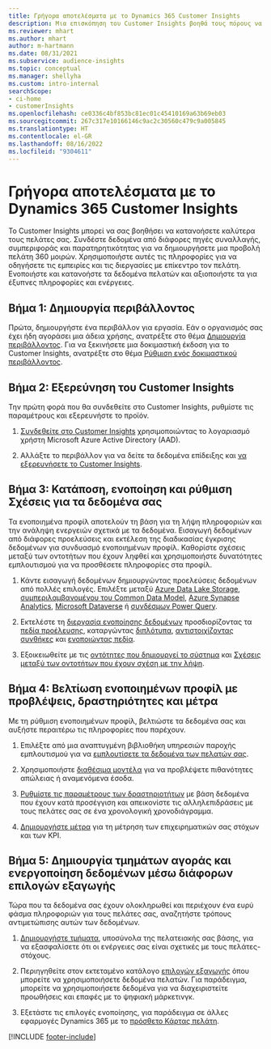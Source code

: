 ```yaml
---
title: Γρήγορα αποτελέσματα με το Dynamics 365 Customer Insights
description: Μια επισκόπηση του Customer Insights βοηθά τους πόρους να αποκτήσουν γρήγορα αποτελέσματα.
ms.reviewer: mhart
ms.author: mhart
author: m-hartmann
ms.date: 08/31/2021
ms.subservice: audience-insights
ms.topic: conceptual
ms.manager: shellyha
ms.custom: intro-internal
searchScope:
- ci-home
- customerInsights
ms.openlocfilehash: ce0336c4bf853bc81ec01c45410169a63b69eb03
ms.sourcegitcommit: 267c317e10166146c9ac2c30560c479c9a005845
ms.translationtype: HT
ms.contentlocale: el-GR
ms.lasthandoff: 08/16/2022
ms.locfileid: "9304611"
---
```

# <a name="get-started-with-dynamics-365-customer-insights"></a>Γρήγορα αποτελέσματα με το Dynamics 365 Customer Insights

Το Customer Insights μπορεί να σας βοηθήσει να κατανοήσετε καλύτερα τους πελάτες σας. Συνδέστε δεδομένα από διάφορες πηγές συναλλαγής, συμπεριφοράς και παρατηρητικότητας για να δημιουργήσετε μια προβολή πελάτη 360 μοιρών. Χρησιμοποιήστε αυτές τις πληροφορίες για να οδηγήσετε τις εμπειρίες και τις διεργασίες με επίκεντρο τον πελάτη. Ενοποιήστε και κατανοήστε τα δεδομένα πελατών και αξιοποιήστε τα για έξυπνες πληροφορίες και ενέργειες.

## <a name="step-1-create-an-environment"></a>Βήμα 1: Δημιουργία περιβάλλοντος

Πρώτα, δημιουργήστε ένα περιβάλλον για εργασία. Εάν ο οργανισμός σας έχει ήδη αγοράσει μια άδεια χρήσης, ανατρέξτε στο θέμα [Δημιουργία περιβάλλοντος](create-environment.md). Για να ξεκινήσετε μια δοκιμαστική έκδοση για το Customer Insights, ανατρέξτε στο θέμα [Ρύθμιση ενός δοκιμαστικού περιβάλλοντος](trial-signup.md).

## <a name="step-2-explore-customer-insights"></a>Βήμα 2: Εξερεύνηση του Customer Insights

Την πρώτη φορά που θα συνδεθείτε στο Customer Insights, ρυθμίστε τις παραμέτρους και εξερευνήστε το προϊόν.

1. [Συνδεθείτε στο Customer Insights](https://home.ci.ai.dynamics.com) χρησιμοποιώντας το λογαριασμό χρήστη Microsoft Azure Active Directory (AAD).

1. Αλλάξτε το περιβάλλον για να δείτε τα δεδομένα επίδειξης και [να εξερευνήσετε το Customer Insights](home.md).

## <a name="step-3-ingest-unify-and-set-up-relationships-for-your-data"></a>Βήμα 3: Κατάποση, ενοποίηση και ρύθμιση Σχέσεις για τα δεδομένα σας

Τα ενοποιημένα προφίλ αποτελούν τη βάση για τη λήψη πληροφοριών και την ανάληψη ενεργειών σχετικά με τα δεδομένα. Εισαγωγή δεδομένων από διάφορες προελεύσεις και εκτέλεση της διαδικασίας έγκρισης δεδομένων για συνδυασμό ενοποιημένων προφίλ. Καθορίστε σχέσεις μεταξύ των οντοτήτων που έχουν ληφθεί και χρησιμοποιήστε δυνατότητες εμπλουτισμού για να προσθέσετε πληροφορίες στα προφίλ.

1. Κάντε εισαγωγή δεδομένων δημιουργώντας προελεύσεις δεδομένων από πολλές επιλογές. Επιλέξτε μεταξύ [Azure Data Lake Storage, συμπεριλαμβανομένου του Common Data Model](connect-common-data-model.md), [Azure Synapse Analytics](connect-synapse.md), [Microsoft Dataverse](connect-dataverse-managed-lake.md) ή [συνδέσμων Power Query](connect-power-query.md).

1. Εκτελέστε τη [διεργασία ενοποίησης δεδομένων](data-unification.md) προσδιορίζοντας τα [πεδία προέλευσης](map-entities.md), καταργώντας [διπλότυπα](remove-duplicates.md), [αντιστοιχίζοντας συνθήκες](match-entities.md) και [ενοποιώντας πεδία](merge-entities.md).

1. Εξοικειωθείτε με τις [οντότητες που δημιουργεί το σύστημα](entities.md) και [Σχέσεις μεταξύ των οντοτήτων που έχουν σχέση με την λήψη](relationships.md).

## <a name="step-4-enhance-unified-profiles-with-predictions-activities-and-measures"></a>Βήμα 4: Βελτίωση ενοποιημένων προφίλ με προβλέψεις, δραστηριότητες και μέτρα

Με τη ρύθμιση ενοποιημένων προφίλ, βελτιώστε τα δεδομένα σας και αυξήστε περαιτέρω τις πληροφορίες που παρέχουν.

1. Επιλέξτε από μια αναπτυγμένη βιβλιοθήκη υπηρεσιών παροχής εμπλουτισμού για να [εμπλουτίσετε τα δεδομένα των πελατών σας](enrichment-hub.md).

1. Χρησιμοποιήστε [διαθέσιμα μοντέλα](predictions-overview.md) για να προβλέψετε πιθανότητες απώλειας ή αναμενόμενα έσοδα.

1. [Ρυθμίστε τις παραμέτρους των δραστηριοτήτων](activities.md) με βάση δεδομένα που έχουν κατά προσέγγιση και απεικονίστε τις αλληλεπιδράσεις με τους πελάτες σας σε ένα χρονολογική χρονοδιάγραμμα.

1. [Δημιουργήστε μέτρα](measures.md) για τη μέτρηση των επιχειρηματικών σας στόχων και των KPI.

## <a name="step-5-create-segments-and-activate-data-through-various-export-options"></a>Βήμα 5: Δημιουργία τμημάτων αγοράς και ενεργοποίηση δεδομένων μέσω διάφορων επιλογών εξαγωγής

Τώρα που τα δεδομένα σας έχουν ολοκληρωθεί και περιέχουν ένα ευρύ φάσμα πληροφοριών για τους πελάτες σας, αναζητήστε τρόπους αντιμετώπισης αυτών των δεδομένων.

1. [Δημιουργήστε τμήματα](segments.md), υποσύνολα της πελατειακής σας βάσης, για να εξασφαλίσετε ότι οι ενέργειες σας είναι σχετικές με τους πελάτες-στόχους.

1. Περιηγηθείτε στον εκτεταμένο κατάλογο [επιλογών εξαγωγής](export-destinations.md) όπου μπορείτε να χρησιμοποιήσετε δεδομένα πελατών. Για παράδειγμα, μπορείτε να χρησιμοποιήσετε δεδομένα για να διαχειριστείτε προωθήσεις και επαφές με το ψηφιακή μάρκετινγκ.

1. Εξετάστε τις επιλογές ενοποίησης, για παράδειγμα σε άλλες εφαρμογές Dynamics 365 με το [πρόσθετο Κάρτας πελάτη](customer-card-add-in.md).  


[!INCLUDE [footer-include](includes/footer-banner.md)]
